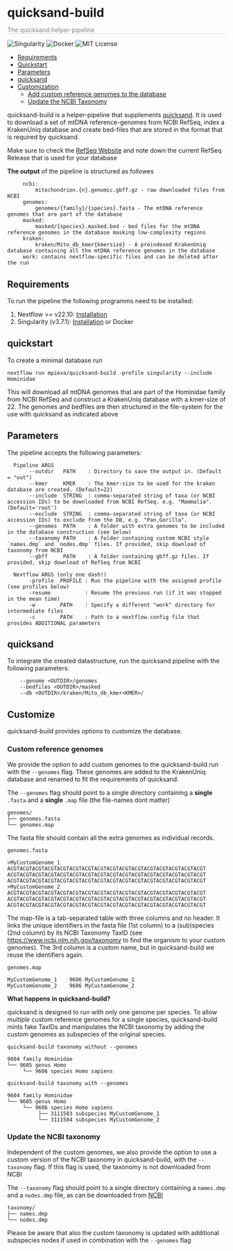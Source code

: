<h1 style="border:0px;padding-bottom:0px;margin-bottom:0px">quicksand-build</h1>
<p style="color:grey;border-bottom:1px solid lightgrey">The quicksand helper-pipeline</p>

![Singularity](https://img.shields.io/badge/run_with-Singularity-ff69b4?style=for-the-badge)
![Docker](https://img.shields.io/badge/run_with-Docker-0db7ed?style=for-the-badge)
![MIT License](https://img.shields.io/github/license/mpieva/quicksand?style=for-the-badge)


<!-- TOC -->
- [Requirements](#requirements)
- [Quickstart](#quickstart)
- [Parameters](#parameters)
- [quicksand](#quicksand)
- [Customization](#customization)
     - [Add custom reference genomes to the database](#add-custom-reference-genomes-to-the-database)
     - [Update the NCBI Taxonomy](#update-the-ncbi-taxonomy)
<!-- /TOC -->

quicksand-build is a helper-pipeline that supplements [quicksand](https://www.github.com/mpieva/quicksand). It is used to download a set of mtDNA reference-genomes from NCBI RefSeq, index a KrakenUniq database and create bed-files that are stored in the format that is required by quicksand.

Make sure to check the [RefSeq Website](https://www.ncbi.nlm.nih.gov/refseq/) and note down the current RefSeq Release that is used for your database

**The output** of the pipeline is structured as followes
```
     ncbi: 
         mitochondrion.{n}.genomic.gbff.gz - raw downloaded files from NCBI
     genomes: 
         genomes/{family}/{species}.fasta - The mtDNA reference genomes that are part of the database
     masked:
         masked/{species}.masked.bed - bed files for the mtDNA reference genomes in the database masking low-complexity regions
     kraken:
         kraken/Mito_db_kmer{kmersize} - A preindexed KrakenUniq database containing all the mtDNA reference genomes in the database
     work: contains nextflow-specific files and can be deleted after the run
```

## Requirements
To run the pipeline the following programms need to be installed:
1. Nextflow >= v22.10: [Installation](https://www.nextflow.io/docs/latest/getstarted.html)
2. Singularity (v3.7.1): [Installation](https://sylabs.io/guides/3.0/user-guide/installation.html) or Docker


## quickstart

To create a minimal database run

``` 
nextflow run mpieva/quicksand-build -profile singularity --include Hominidae
```

This will download all mtDNA genomes that are part of the Hominidae family from NCBI RefSeq and construct a KrakenUniq database with a kmer-size of 22. The genomes and bedfiles are then structured in the file-system for the use with quicksand as indicated above 

## Parameters

The pipeline accepts the following parameters:

```    
  Pipeline ARGS
       --outdir   PATH    : Directory to save the output in. (Default = "out")
       --kmer     KMER    : The kmer-size to be used for the kraken database are created. (Default=22)
       --include  STRING  : comma-separated string of taxa (or NCBI accession IDs) to be downloaded from NCBI RefSeq. e.g. "Mammalia". (Default='root')
       --exclude  STRING  : comma-separated string of taxa (or NCBI accession IDs) to exclude from the DB, e.g. "Pan,Gorilla".
       --genomes  PATH    : A folder with extra genomes to be included in the database construction (see below)
       --taxonomy PATH    : A folder containing custom NCBI style `names.dmp` and `nodes.dmp` files. If provided, skip download of taxonomy from NCBI
       --gbff     PATH    : A folder containing gbff.gz files. If provided, skip download of RefSeq from NCBI

  Nextflow ARGS (only one dash!)
       -profile  PROFILE : Run the pipeline with the assigned profile (see profiles below)
       -resume           : Resume the previous run (if it was stopped in the mean time)
       -w        PATH    : Specify a different "work" directory for intermediate files
       -c        PATH    : Path to a nextflow.config file that provides ADDITIONAL parameters
```

## quicksand
To integrate the created datastructure, run the quicksand pipeline with the following parameters:
```
    --genome <OUTDIR>/genomes
    --bedfiles <OUTDIR>/masked
    --db <OUTDIR>/kraken/Mito_db_kmer<KMER>/
```

## Customize

quicksand-build provides options to customize the database.

### Custom reference genomes

We provide the option to add custom genomes to the quicksand-build run with the `--genomes` flag. These genomes are added to the KrakenUniq database and renamed to fit the requirements of quicksand.

The `--genomes` flag should point to a single directory containing a **single** `.fasta` and a **single** `.map` file (the file-names dont matter)

```
genomes/
├── genomes.fasta
└── genomes.map
```

The fasta file should contain all the extra genomes as individual records.

```
genomes.fasta

>MyCustomGenome_1
ACGTACGTACGTACGTACGTACGTACGTACGTACGTACGTACGTACGTACGTACGTACGTACGT
ACGTACGTACGTACGTACGTACGTACGTACGTACGTACGTACGTACGTACGTACGTACGTACGT
ACGTACGTACGTACGTACGTACGTACGTACGTACGTACGTACGTACGTACGTACGTACGTACGT
>MyCustomGenome_2
ACGTACGTACGTACGTACGTACGTACGTACGTACGTACGTACGTACGTACGTACGTACGTACGT
ACGTACGTACGTACGTACGTACGTACGTACGTACGTACGTACGTACGTACGTACGTACGTACGT
ACGTACGTACGTACGTACGTACGTACGTACGTACGTACGTACGTACGTACGTACGTACGTACGT
```

The map-file is a tab-separated table with three columns and no header. It links the unique identifiers in the fasta file (1st column) to a (sub)species (2nd column) by its NCBI Taxonomy TaxID (see https://www.ncbi.nlm.nih.gov/taxonomy to find the organism to your custom genomes). The 3rd column is a custom name, but in quicksand-build we reuse the identifiers again.  

```
genomes.map

MyCustomGenome_1    9606 MyCustomGenome_1
MyCustomGenome_2    9606 MyCustomGenome_2
```

**What happens in quicksand-build?**

quicksand is designed to run with only one genome per species. To allow *multiple* custom reference genomes for a single species, quicksand-build mints fake TaxIDs and manipulates the NCBI taxonomy by adding the custom genomes as subspecies of the original species.

```
quicksand-build taxonomy without --genomes

9604 family Hominidae
└── 9605 genus Homo
     └── 9606 species Homo sapiens

quicksand-build taxonomy with --genomes

9604 family Hominidae
└── 9605 genus Homo
     └── 9606 species Homo sapiens
          ├── 3111583 subspecies MyCustomGenome_1
          └── 3111584 subspecies MyCustomGenome_2

```

### Update the NCBI taxonomy

Independent of the custom genomes, we also provide the option to use a custom version of the NCBI taxonomy in quicksand-build, with the `--taxonomy` flag. If this flag is used, the taxonomy is not downloaded from NCBI

The `--taxonomy` flag should point to a single directory containing a `names.dmp` and a `nodes.dmp` file, as can be downloaded from [NCBI](https://ftp.ncbi.nih.gov/pub/taxonomy/)

```
taxonomy/
├── names.dmp
└── nodes.dmp
```
Please be aware that also the custom taxonomy is updated with additional subspecies nodes if used in combination with the `--genomes` flag 